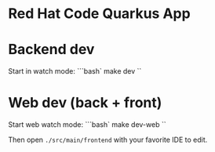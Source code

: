 # Red Hat Code Quarkus App

# Backend dev

Start in watch mode:
```bash`
make dev
``


# Web dev (back + front)

Start web watch mode:
```bash`
make dev-web
``

Then open `./src/main/frontend` with your favorite IDE to edit.


